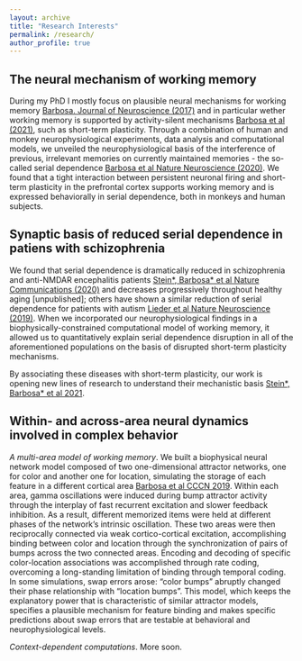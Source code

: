 ```yaml
---
layout: archive
title: "Research Interests"
permalink: /research/
author_profile: true
---
```


## The neural mechanism of working memory

During my PhD I mostly focus on plausible neural mechanisms for working memory [Barbosa. Journal of Neuroscience (2017)](https://jmourabarbosa.github.io/files/Barbosa2017.pdf) and in particular wether working memory is supported by activity-silent mechanisms [Barbosa et al (2021)](https://psyarxiv.com/qv6fu/), such as short-term plasticity. Through a combination of human and monkey neurophysiological experiments, data analysis and computational models, we unveiled the neurophysiological basis of the interference of previous, irrelevant memories on currently maintained memories - the so-called serial dependence [Barbosa et al Nature Neuroscience (2020)](https://jmourabarbosa.github.io/publications/). We found that a tight interaction between persistent neuronal firing and short-term plasticity in the prefrontal cortex supports working memory and is expressed behaviorally in serial dependence, both in monkeys and human subjects. 


## Synaptic basis of reduced serial dependence in patiens with schizophrenia

We found that serial dependence is dramatically reduced in schizophrenia and anti-NMDAR encephalitis patients [Stein*, Barbosa* et al Nature Communications (2020)](https://jmourabarbosa.github.io/publications/) and decreases progressively throughout healthy aging [unpublished]; others have shown a similar reduction of serial dependence for patients with autism [Lieder et al Nature Neuroscience (2019)](https://www.nature.com/articles/s41593-018-0308-9?WT.feed_name=subjects_cognitive-neuroscience). When we incorporated our neurophysiological findings in a biophysically-constrained computational model of working memory, it allowed us to quantitatively explain serial dependence disruption in all of the aforementioned populations on the basis of disrupted short-term plasticity mechanisms. 

By associating these diseases with short-term plasticity, our work is opening new lines of research to understand their mechanistic basis [Stein*, Barbosa* et al 2021](https://psyarxiv.com/uxg2a).

## Within- and across-area neural dynamics involved in complex behavior

*A multi-area model of working memory*. We built a biophysical neural network model composed of two one-dimensional attractor networks, one for color and another one for location, simulating the storage of  each feature in a different cortical area [Barbosa et al CCCN 2019](https://bit.ly/32FicoJ). Within each area, gamma oscillations were induced during bump attractor activity through the interplay of fast recurrent excitation and slower feedback inhibition. As a result, different memorized items were held at different phases of the network’s intrinsic oscillation. These two areas were then reciprocally connected via weak cortico-cortical excitation, accomplishing binding between color and location through the synchronization of pairs of bumps across the two connected areas. Encoding and decoding of specific color-location associations was accomplished through rate coding, overcoming a long-standing limitation of binding through temporal coding. In some simulations, swap errors arose: “color bumps” abruptly changed their phase relationship with “location bumps”. This model, which keeps the explanatory power that is characteristic of similar attractor models, specifies a plausible mechanism for feature binding and makes specific predictions about swap errors that are testable at behavioral and neurophysiological levels. 


*Context-dependent computations*. More soon. 
